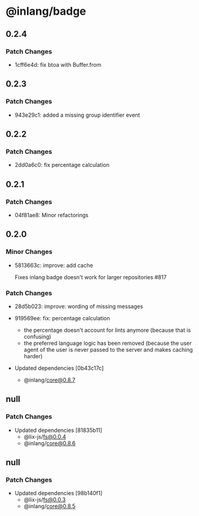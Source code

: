 # @inlang/badge

## 0.2.4

### Patch Changes

- 1cff6e4d: fix btoa with Buffer.from

## 0.2.3

### Patch Changes

- 943e29c1: added a missing group identifier event

## 0.2.2

### Patch Changes

- 2dd0a6c0: fix percentage calculation

## 0.2.1

### Patch Changes

- 04f81ae8: Minor refactorings

## 0.2.0

### Minor Changes

- 5813663c: improve: add cache

  Fixes inlang badge doesn't work for larger repositories #817

### Patch Changes

- 28d5b023: improve: wording of missing messages
- 919569ee: fix: percentage calculation

  - the percentage doesn't account for lints anymore (because that is confusing)
  - the preferred language logic has been removed (because the user agent of the user is never passed to the server and makes caching harder)

- Updated dependencies [0b43c17c]
  - @inlang/core@0.8.7

## null

### Patch Changes

- Updated dependencies [81835b11]
  - @lix-js/fs@0.0.4
  - @inlang/core@0.8.6

## null

### Patch Changes

- Updated dependencies [98b140f1]
  - @lix-js/fs@0.0.3
  - @inlang/core@0.8.5
